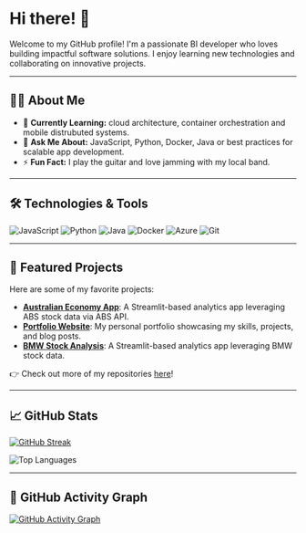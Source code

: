 # Hi there! 👋

Welcome to my GitHub profile! I'm a passionate BI developer who loves building impactful software solutions. I enjoy learning new technologies and collaborating on innovative projects.

---

## 👩‍💻 About Me

- 🌱 **Currently Learning:** cloud architecture, container orchestration and mobile distrubuted systems.
- 💬 **Ask Me About:** JavaScript, Python, Docker, Java or best practices for scalable app development.
- ⚡ **Fun Fact:** I play the guitar and love jamming with my local band.

---

## 🛠 Technologies & Tools

![JavaScript](https://img.shields.io/badge/-JavaScript-F7DF1E?logo=javascript&logoColor=black&style=flat)
![Python](https://img.shields.io/badge/-Python-3776AB?logo=python&logoColor=white&style=flat)
![Java](https://img.shields.io/badge/-Java-007396?logo=java&logoColor=white&style=flat)
![Docker](https://img.shields.io/badge/-Docker-2496ED?logo=docker&logoColor=white&style=flat)
![Azure](https://img.shields.io/badge/-Azure-0078D7?logo=microsoft-azure&logoColor=white&style=flat)
![Git](https://img.shields.io/badge/-Git-F05032?logo=git&logoColor=white&style=flat)

---

## 🚀 Featured Projects

Here are some of my favorite projects:

- [**Australian Economy App**](https://australia-trade-demo.streamlit.app/): A Streamlit-based analytics app leveraging ABS stock data via ABS API.
- [**Portfolio Website**](https://github.com/yourusername/portfolio): My personal portfolio showcasing my skills, projects, and blog posts.
- [**BMW Stock Analysis**](https://bmw-stock-analysis-dashboard.streamlit.app/): A Streamlit-based analytics app leveraging BMW stock data.

👉 Check out more of my repositories [here](https://github.com/Ads2024?tab=repositories)!

---

## 📈 GitHub Stats

[![GitHub Streak](https://github-readme-streak-stats.herokuapp.com?user=Ads2024&theme=dark&background=000000)](https://git.io/streak-stats)

![Top Languages](https://github-readme-stats.vercel.app/api/top-langs/?username=Ads2024&layout=compact&theme=vision-friendly-dark)

---


## 🎨 GitHub Activity Graph

[![GitHub Activity Graph](https://github-readme-activity-graph.cyclic.app/graph?username=Ads2024&theme=github)](https://github.com/Ashutosh00710/github-readme-activity-graph)



